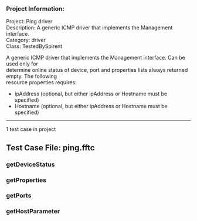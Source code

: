 ### Project Information:
Project: Ping driver  
Description: A generic ICMP driver that implements the Management interface.  
Category: driver  
Class: TestedBySpirent  
  
A generic ICMP driver that implements the Management interface. Can be used only for  
determine online status of device, port and properties lists always returned empty. The following  
resource properties requires:  
* ipAddress (optional, but either ipAddress or Hostname must be specified)  
* Hostname (optional, but either ipAddress or Hostname must be specified)  

 ----
1 test case in project
## Test Case File: ping.fftc
### getDeviceStatus
### getProperties
### getPorts
### getHostParameter